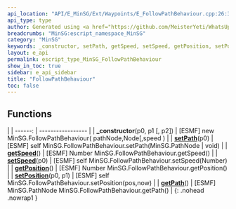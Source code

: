 ```yaml
---
api_location: "API/E_MinSG/Ext/Waypoints/E_FollowPathBehaviour.cpp:26:39"
api_type: type
author: Generated using <a href="https://github.com/MeisterYeti/WhatsUpDoc">WhatsUpDoc</a>
breadcrumbs: "MinSG:escript_namespace_MinSG"
category: "MinSG"
keywords: _constructor, setPath, getSpeed, setSpeed, getPosition, setPosition, getPath
layout: e_api
permalink: escript_type_MinSG_FollowPathBehaviour
show_in_toc: true
sidebar: e_api_sidebar
title: "FollowPathBehaviour"
toc: false
---
```


## Functions

|
| ------: | ----------------- |
| **_constructor**(p0, p1 [, p2]) | [ESMF] new MinSG.FollowPathBehaviour( pathNode,Node[,speed )	 |
| **[setPath](classMinSG_1_1FollowPathBehaviour#classMinSG_1_1FollowPathBehaviour_1a57c97fbfdee696b598a6a2309977498a)**(p0) | [ESMF] self MinSG.FollowPathBehaviour.setPath(MinSG.PathNode \| void) |
| **[getSpeed](classMinSG_1_1FollowPathBehaviour#classMinSG_1_1FollowPathBehaviour_1ade667a66d53bd56c22a76aaccdf624c8)**() | [ESMF] Number MinSG.FollowPathBehaviour.getSpeed() |
| **[setSpeed](classMinSG_1_1FollowPathBehaviour#classMinSG_1_1FollowPathBehaviour_1a447c8353197d3bde209d7288f0b61db5)**(p0) | [ESMF] self MinSG.FollowPathBehaviour.setSpeed(Number) |
| **[getPosition](classMinSG_1_1FollowPathBehaviour#classMinSG_1_1FollowPathBehaviour_1a77f2a4b2a9203a81e7aead4729052544)**() | [ESMF] Number MinSG.FollowPathBehaviour.getPosition() |
| **[setPosition](classMinSG_1_1FollowPathBehaviour#classMinSG_1_1FollowPathBehaviour_1ab807d7bd7dd27eb07e32f3b5469cb212)**(p0, p1) | [ESMF] self MinSG.FollowPathBehaviour.setPosition(pos,now) |
| **[getPath](classMinSG_1_1FollowPathBehaviour#classMinSG_1_1FollowPathBehaviour_1ad9c98780b23b4d757c0efea1aa2b75de)**() | [ESMF] MinSG.PathNode MinSG.FollowPathBehaviour.getPath()	 |
{: .nohead .nowrap1 }
